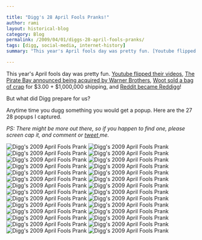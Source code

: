 ```yaml
---

title: "Digg's 28 April Fools Pranks!"
author: rami
layout: historical-blog 
category: Blog
permalink: /2009/04/01/diggs-28-april-fools-pranks/
tags: [digg, social-media, internet-history]
summary: "This year's April fools day was pretty fun. [Youtube flipped their videos](http://www.flickr.com/photos/32709830@N04/3401506791/sizes/l/), [The Pirate Bay announced being acquired by Warner Brothers](http://torrentfreak.com/warner-bros-acquires-the-pirate-bay-090401/), [Woot sold a bag of crap](http://www.flickr.com/photos/22663008@N04/3404534296/) for $3.00 + $1,000,000 shipping, and [Reddit became Reddigg](http://www.flickr.com/photos/22663008@N04/3403718267/in/set-72157616130749933/)!"

---
```

This year's April fools day was pretty fun. [Youtube flipped their videos](http://www.flickr.com/photos/32709830@N04/3401506791/sizes/l/), [The Pirate Bay announced being acquired by Warner Brothers](http://torrentfreak.com/warner-bros-acquires-the-pirate-bay-090401/), [Woot sold a bag of crap](http://www.flickr.com/photos/22663008@N04/3404534296/) for $3.00 + $1,000,000 shipping, and [Reddit became Reddigg](http://www.flickr.com/photos/22663008@N04/3403718267/in/set-72157616130749933/)!

But what did Digg prepare for us?

Anytime time you dugg something you would get a popup. Here are the 27 </span> 28 popups I captured.

_PS: There might be more out there, so if you happen to find one, please screen cap it, and comment or <a href="http://twitter.com/rtaibah" target="_blank">tweet </a>me._

![Digg's 2009 April Fools Prank](/assets/images/content/blog/digg-2009-april-fools-prank-1.jpg)
![Digg's 2009 April Fools Prank](/assets/images/content/blog/digg-2009-april-fools-prank-2.jpg)
![Digg's 2009 April Fools Prank](/assets/images/content/blog/digg-2009-april-fools-prank-3.jpg)
![Digg's 2009 April Fools Prank](/assets/images/content/blog/digg-2009-april-fools-prank-4.jpg)
![Digg's 2009 April Fools Prank](/assets/images/content/blog/digg-2009-april-fools-prank-5.jpg)
![Digg's 2009 April Fools Prank](/assets/images/content/blog/digg-2009-april-fools-prank-6.jpg)
![Digg's 2009 April Fools Prank](/assets/images/content/blog/digg-2009-april-fools-prank-7.jpg)
![Digg's 2009 April Fools Prank](/assets/images/content/blog/digg-2009-april-fools-prank-8.jpg)
![Digg's 2009 April Fools Prank](/assets/images/content/blog/digg-2009-april-fools-prank-9.jpg)
![Digg's 2009 April Fools Prank](/assets/images/content/blog/digg-2009-april-fools-prank-10.jpg)
![Digg's 2009 April Fools Prank](/assets/images/content/blog/digg-2009-april-fools-prank-11.jpg)
![Digg's 2009 April Fools Prank](/assets/images/content/blog/digg-2009-april-fools-prank-12.jpg)
![Digg's 2009 April Fools Prank](/assets/images/content/blog/digg-2009-april-fools-prank-13.jpg)
![Digg's 2009 April Fools Prank](/assets/images/content/blog/digg-2009-april-fools-prank-14.jpg)
![Digg's 2009 April Fools Prank](/assets/images/content/blog/digg-2009-april-fools-prank-15.jpg)
![Digg's 2009 April Fools Prank](/assets/images/content/blog/digg-2009-april-fools-prank-16.jpg)
![Digg's 2009 April Fools Prank](/assets/images/content/blog/digg-2009-april-fools-prank-17.jpg)
![Digg's 2009 April Fools Prank](/assets/images/content/blog/digg-2009-april-fools-prank-18.jpg)
![Digg's 2009 April Fools Prank](/assets/images/content/blog/digg-2009-april-fools-prank-19.jpg)
![Digg's 2009 April Fools Prank](/assets/images/content/blog/digg-2009-april-fools-prank-20.jpg)
![Digg's 2009 April Fools Prank](/assets/images/content/blog/digg-2009-april-fools-prank-21.jpg)
![Digg's 2009 April Fools Prank](/assets/images/content/blog/digg-2009-april-fools-prank-22.jpg)
![Digg's 2009 April Fools Prank](/assets/images/content/blog/digg-2009-april-fools-prank-23.jpg)
![Digg's 2009 April Fools Prank](/assets/images/content/blog/digg-2009-april-fools-prank-24.jpg)
![Digg's 2009 April Fools Prank](/assets/images/content/blog/digg-2009-april-fools-prank-25.jpg)
![Digg's 2009 April Fools Prank](/assets/images/content/blog/digg-2009-april-fools-prank-26.jpg)
![Digg's 2009 April Fools Prank](/assets/images/content/blog/digg-2009-april-fools-prank-27.jpg)
![Digg's 2009 April Fools Prank](/assets/images/content/blog/digg-2009-april-fools-prank-28.jpg)
